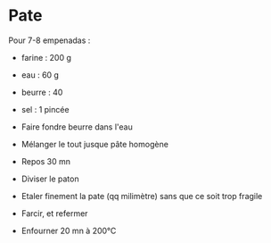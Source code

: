# Pate

Pour 7-8 empenadas : 
- farine    : 200 g
- eau       : 60 g
- beurre    : 40
- sel       : 1 pincée

- Faire fondre beurre dans l'eau
- Mélanger le tout jusque pâte homogène
- Repos 30 mn

- Diviser le paton
- Etaler finement la pate (qq milimètre) sans que ce soit trop fragile
- Farcir, et refermer
- Enfourner 20 mn à 200°C
